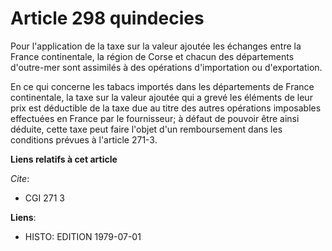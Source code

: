 # Article 298 quindecies

Pour l'application de la taxe sur la valeur ajoutée les échanges entre la France continentale, la région de Corse et chacun
des départements d'outre-mer sont assimilés à des opérations d'importation ou d'exportation.

En ce qui concerne les tabacs importés dans les départements de France continentale, la taxe sur la valeur ajoutée qui a
grevé les éléments de leur prix est déductible de la taxe due au titre des autres opérations imposables effectuées en France
par le fournisseur; à défaut de pouvoir être ainsi déduite, cette taxe peut faire l'objet d'un remboursement dans les
conditions prévues à l'article 271-3.

**Liens relatifs à cet article**

_Cite_:

  - CGI 271 3

**Liens**:

  - HISTO: EDITION 1979-07-01
